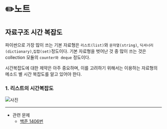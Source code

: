# ✏️노트


## 자료구조 시간 복잡도

파이썬으로 가장 많이 쓰는 기본 자료형은 ```리스트(list)```와 ```문자열(string)```, ```딕셔너리(dictionary)```,```집합(set)```정도이다. 기본 자료형을 벗어난 것 중 많이 쓰는 것은 collection 모듈의 ```counter와 deque``` 정도이다.

시간복잡도에 대한 제약은 아주 중요하며, 이를 고려하기 위해서는 이용하는 자료형의 메소드 별 시간 복잡도를 알고 있어야 한다.

### 1. 리스트의 시간복잡도
![사진](https://img1.daumcdn.net/thumb/R1280x0/?scode=mtistory2&fname=https%3A%2F%2Fblog.kakaocdn.net%2Fdn%2FbECe62%2FbtqCeuL30cS%2FCAIewJdUKLmvU8exd2phF1%2Fimg.png)

---

- 관련 문제
  + [백준 1406번](https://github.com/coding-study-19/datastructure-and-algorithm/blob/main/datastructure/%EC%8A%A4%ED%83%9D/1406_de.py)

